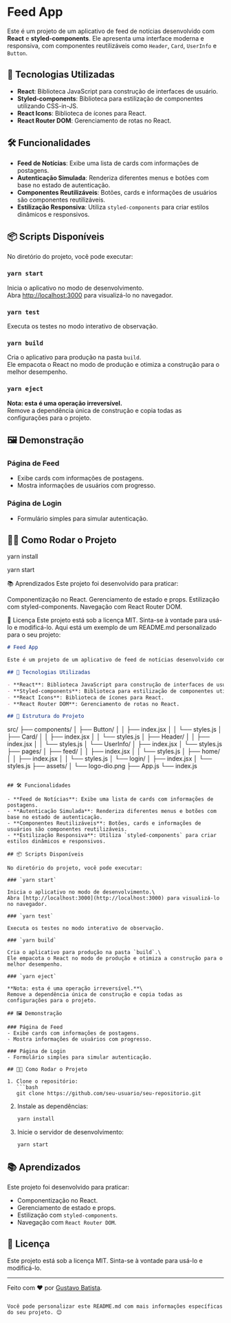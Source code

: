 # Feed App

Este é um projeto de um aplicativo de feed de notícias desenvolvido com **React** e **styled-components**. Ele apresenta uma interface moderna e responsiva, com componentes reutilizáveis como `Header`, `Card`, `UserInfo` e `Button`.

## 🚀 Tecnologias Utilizadas

- **React**: Biblioteca JavaScript para construção de interfaces de usuário.
- **Styled-components**: Biblioteca para estilização de componentes utilizando CSS-in-JS.
- **React Icons**: Biblioteca de ícones para React.
- **React Router DOM**: Gerenciamento de rotas no React.


## 🛠️ Funcionalidades

- **Feed de Notícias**: Exibe uma lista de cards com informações de postagens.
- **Autenticação Simulada**: Renderiza diferentes menus e botões com base no estado de autenticação.
- **Componentes Reutilizáveis**: Botões, cards e informações de usuários são componentes reutilizáveis.
- **Estilização Responsiva**: Utiliza `styled-components` para criar estilos dinâmicos e responsivos.

## 📦 Scripts Disponíveis

No diretório do projeto, você pode executar:

### `yarn start`

Inicia o aplicativo no modo de desenvolvimento.\
Abra [http://localhost:3000](http://localhost:3000) para visualizá-lo no navegador.

### `yarn test`

Executa os testes no modo interativo de observação.

### `yarn build`

Cria o aplicativo para produção na pasta `build`.\
Ele empacota o React no modo de produção e otimiza a construção para o melhor desempenho.

### `yarn eject`

**Nota: esta é uma operação irreversível.**\
Remove a dependência única de construção e copia todas as configurações para o projeto.

## 🖼️ Demonstração

### Página de Feed
- Exibe cards com informações de postagens.
- Mostra informações de usuários com progresso.

### Página de Login
- Formulário simples para simular autenticação.

## 🧑‍💻 Como Rodar o Projeto

yarn install

yarn start

📚 Aprendizados
Este projeto foi desenvolvido para praticar:

Componentização no React.
Gerenciamento de estado e props.
Estilização com styled-components.
Navegação com React Router DOM.


📄 Licença
Este projeto está sob a licença MIT. Sinta-se à vontade para usá-lo e modificá-lo.
Aqui está um exemplo de um README.md personalizado para o seu projeto:

```markdown
# Feed App

Este é um projeto de um aplicativo de feed de notícias desenvolvido com **React** e **styled-components**. Ele apresenta uma interface moderna e responsiva, com componentes reutilizáveis como `Header`, `Card`, `UserInfo` e `Button`.

## 🚀 Tecnologias Utilizadas

- **React**: Biblioteca JavaScript para construção de interfaces de usuário.
- **Styled-components**: Biblioteca para estilização de componentes utilizando CSS-in-JS.
- **React Icons**: Biblioteca de ícones para React.
- **React Router DOM**: Gerenciamento de rotas no React.

## 📂 Estrutura do Projeto

```
src/
├── components/
│   ├── Button/
│   │   ├── index.jsx
│   │   └── styles.js
│   ├── Card/
│   │   ├── index.jsx
│   │   └── styles.js
│   ├── Header/
│   │   ├── index.jsx
│   │   └── styles.js
│   └── UserInfo/
│       ├── index.jsx
│       └── styles.js
├── pages/
│   ├── feed/
│   │   ├── index.jsx
│   │   └── styles.js
│   ├── home/
│   │   ├── index.jsx
│   │   └── styles.js
│   └── login/
│       ├── index.jsx
│       └── styles.js
├── assets/
│   └── logo-dio.png
├── App.js
└── index.js
```

## 🛠️ Funcionalidades

- **Feed de Notícias**: Exibe uma lista de cards com informações de postagens.
- **Autenticação Simulada**: Renderiza diferentes menus e botões com base no estado de autenticação.
- **Componentes Reutilizáveis**: Botões, cards e informações de usuários são componentes reutilizáveis.
- **Estilização Responsiva**: Utiliza `styled-components` para criar estilos dinâmicos e responsivos.

## 📦 Scripts Disponíveis

No diretório do projeto, você pode executar:

### `yarn start`

Inicia o aplicativo no modo de desenvolvimento.\
Abra [http://localhost:3000](http://localhost:3000) para visualizá-lo no navegador.

### `yarn test`

Executa os testes no modo interativo de observação.

### `yarn build`

Cria o aplicativo para produção na pasta `build`.\
Ele empacota o React no modo de produção e otimiza a construção para o melhor desempenho.

### `yarn eject`

**Nota: esta é uma operação irreversível.**\
Remove a dependência única de construção e copia todas as configurações para o projeto.

## 🖼️ Demonstração

### Página de Feed
- Exibe cards com informações de postagens.
- Mostra informações de usuários com progresso.

### Página de Login
- Formulário simples para simular autenticação.

## 🧑‍💻 Como Rodar o Projeto

1. Clone o repositório:
   ```bash
   git clone https://github.com/seu-usuario/seu-repositorio.git
   ```
2. Instale as dependências:
   ```bash
   yarn install
   ```
3. Inicie o servidor de desenvolvimento:
   ```bash
   yarn start
   ```

## 📚 Aprendizados

Este projeto foi desenvolvido para praticar:
- Componentização no React.
- Gerenciamento de estado e props.
- Estilização com `styled-components`.
- Navegação com `React Router DOM`.

## 📄 Licença

Este projeto está sob a licença MIT. Sinta-se à vontade para usá-lo e modificá-lo.

---

Feito com ❤️ por [Gustavo Batista](https://github.com/seu-usuario).
```

Você pode personalizar este README.md com mais informações específicas do seu projeto. 😊